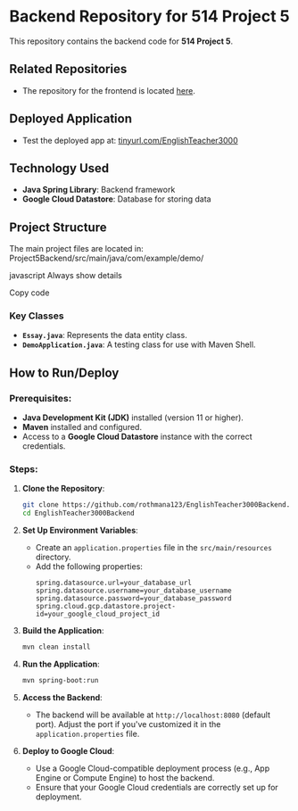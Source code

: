 # Backend Repository for 514 Project 5

This repository contains the backend code for **514 Project 5**.

## Related Repositories
- The repository for the frontend is located [here](https://github.com/rothmana123/EnglishTeacher3000).

## Deployed Application
- Test the deployed app at: [tinyurl.com/EnglishTeacher3000](https://tinyurl.com/EnglishTeacher3000)

## Technology Used
- **Java Spring Library**: Backend framework
- **Google Cloud Datastore**: Database for storing data

## Project Structure
The main project files are located in:
Project5Backend/src/main/java/com/example/demo/

javascript
Always show details

Copy code

### Key Classes
- **`Essay.java`**: Represents the data entity class.
- **`DemoApplication.java`**: A testing class for use with Maven Shell.

## How to Run/Deploy

### Prerequisites:
- **Java Development Kit (JDK)** installed (version 11 or higher).
- **Maven** installed and configured.
- Access to a **Google Cloud Datastore** instance with the correct credentials.

### Steps:

1. **Clone the Repository**:
   ```bash
   git clone https://github.com/rothmana123/EnglishTeacher3000Backend.git
   cd EnglishTeacher3000Backend
   
2. **Set Up Environment Variables**:
   - Create an `application.properties` file in the `src/main/resources` directory.
   - Add the following properties:
     ```properties
     spring.datasource.url=your_database_url
     spring.datasource.username=your_database_username
     spring.datasource.password=your_database_password
     spring.cloud.gcp.datastore.project-id=your_google_cloud_project_id
     ```

3. **Build the Application**:
   ```bash
   mvn clean install

4. **Run the Application**:
   ```bash
   mvn spring-boot:run

5. **Access the Backend**:
   - The backend will be available at `http://localhost:8080` (default port). Adjust the port if you've customized it in the `application.properties` file.

6. **Deploy to Google Cloud**:
   - Use a Google Cloud-compatible deployment process (e.g., App Engine or Compute Engine) to host the backend.
   - Ensure that your Google Cloud credentials are correctly set up for deployment.

